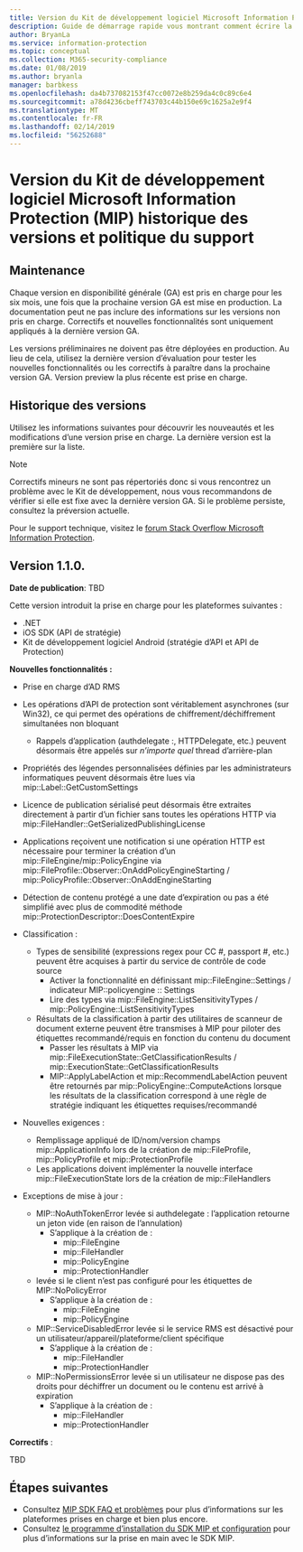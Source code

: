 ```yaml
---
title: Version du Kit de développement logiciel Microsoft Information Protection (MIP) historique des versions et politique du support
description: Guide de démarrage rapide vous montrant comment écrire la logique d’initialisation pour des applications clientes du kit SDK Microsoft Information Protection (MIP).
author: BryanLa
ms.service: information-protection
ms.topic: conceptual
ms.collection: M365-security-compliance
ms.date: 01/08/2019
ms.author: bryanla
manager: barbkess
ms.openlocfilehash: da4b737082153f47cc0072e8b259da4c0c89c6e4
ms.sourcegitcommit: a78d4236cbeff743703c44b150e69c1625a2e9f4
ms.translationtype: MT
ms.contentlocale: fr-FR
ms.lasthandoff: 02/14/2019
ms.locfileid: "56252688"
---
```

# <a name="microsoft-information-protection-mip-sdk-version-release-history-and-support-policy"></a>Version du Kit de développement logiciel Microsoft Information Protection (MIP) historique des versions et politique du support

## <a name="servicing"></a>Maintenance 

Chaque version en disponibilité générale (GA) est pris en charge pour les six mois, une fois que la prochaine version GA est mise en production. La documentation peut ne pas inclure des informations sur les versions non pris en charge. Correctifs et nouvelles fonctionnalités sont uniquement appliqués à la dernière version GA.

Les versions préliminaires ne doivent pas être déployées en production. Au lieu de cela, utilisez la dernière version d’évaluation pour tester les nouvelles fonctionnalités ou les correctifs à paraître dans la prochaine version GA. Version preview la plus récente est prise en charge.

## <a name="release-history"></a>Historique des versions

Utilisez les informations suivantes pour découvrir les nouveautés et les modifications d’une version prise en charge. La dernière version est la première sur la liste. 

> [!NOTE]
> Correctifs mineurs ne sont pas répertoriés donc si vous rencontrez un problème avec le Kit de développement, nous vous recommandons de vérifier si elle est fixe avec la dernière version GA. Si le problème persiste, consultez la préversion actuelle.
>  
> Pour le support technique, visitez le [forum Stack Overflow Microsoft Information Protection](https://stackoverflow.com/questions/tagged/microsoft-information-protection). 

## <a name="version-110"></a>Version 1.1.0.

**Date de publication**: TBD

Cette version introduit la prise en charge pour les plateformes suivantes :

  - .NET
  - iOS SDK (API de stratégie)
  - Kit de développement logiciel Android (stratégie d’API et API de Protection)

**Nouvelles fonctionnalités :**

- Prise en charge d’AD RMS
- Les opérations d’API de protection sont véritablement asynchrones (sur Win32), ce qui permet des opérations de chiffrement/déchiffrement simultanées non bloquant
  - Rappels d’application (authdelegate :, HTTPDelegate, etc.) peuvent désormais être appelés sur *n’importe quel* thread d’arrière-plan
- Propriétés des légendes personnalisées définies par les administrateurs informatiques peuvent désormais être lues via mip::Label::GetCustomSettings
- Licence de publication sérialisé peut désormais être extraites directement à partir d’un fichier sans toutes les opérations HTTP via mip::FileHandler::GetSerializedPublishingLicense
- Applications reçoivent une notification si une opération HTTP est nécessaire pour terminer la création d’un mip::FileEngine/mip::PolicyEngine via mip::FileProfile::Observer::OnAddPolicyEngineStarting / mip::PolicyProfile::Observer::OnAddEngineStarting
- Détection de contenu protégé a une date d’expiration ou pas a été simplifié avec plus de commodité méthode mip::ProtectionDescriptor::DoesContentExpire
- Classification :
  - Types de sensibilité (expressions regex pour CC #, passport #, etc.) peuvent être acquises à partir du service de contrôle de code source
    - Activer la fonctionnalité en définissant mip::FileEngine::Settings / indicateur MIP::policyengine :: Settings
    - Lire des types via mip::FileEngine::ListSensitivityTypes / mip::PolicyEngine::ListSensitivityTypes
  - Résultats de la classification à partir des utilitaires de scanneur de document externe peuvent être transmises à MIP pour piloter des étiquettes recommandé/requis en fonction du contenu du document
    - Passer les résultats à MIP via mip::FileExecutionState::GetClassificationResults / mip::ExecutionState::GetClassificationResults
    - MIP::ApplyLabelAction et mip::RecommendLabelAction peuvent être retournés par mip::PolicyEngine::ComputeActions lorsque les résultats de la classification correspond à une règle de stratégie indiquant les étiquettes requises/recommandé

- Nouvelles exigences :
  - Remplissage appliqué de ID/nom/version champs mip::ApplicationInfo lors de la création de mip::FileProfile, mip::PolicyProfile et mip::ProtectionProfile
  - Les applications doivent implémenter la nouvelle interface mip::FileExecutionState lors de la création de mip::FileHandlers
  
- Exceptions de mise à jour :
  - MIP::NoAuthTokenError levée si authdelegate : l’application retourne un jeton vide (en raison de l’annulation)
    - S’applique à la création de :
      - mip::FileEngine
      - mip::FileHandler
      - mip::PolicyEngine
      - mip::ProtectionHandler
  - levée si le client n’est pas configuré pour les étiquettes de MIP::NoPolicyError
    - S’applique à la création de :
      - mip::FileEngine
      - mip::PolicyEngine
  - MIP::ServiceDisabledError levée si le service RMS est désactivé pour un utilisateur/appareil/plateforme/client spécifique
    - S’applique à la création de :
      - mip::FileHandler
      - mip::ProtectionHandler
  - MIP::NoPermissionsError levée si un utilisateur ne dispose pas des droits pour déchiffrer un document ou le contenu est arrivé à expiration
    - S’applique à la création de :
      - mip::FileHandler
      - mip::ProtectionHandler

**Correctifs** :

TBD

## <a name="next-steps"></a>Étapes suivantes

- Consultez [MIP SDK FAQ et problèmes](faqs-known-issues.md) pour plus d’informations sur les plateformes prises en charge et bien plus encore.
- Consultez [le programme d’installation du SDK MIP et configuration](setup-configure-mip.md) pour plus d’informations sur la prise en main avec le SDK MIP.

